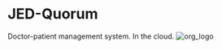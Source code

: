 # JED-Quorum
Doctor-patient management system. In the cloud. 
![org_logo](http://www.jimspestcontrol.com.au/wp-content/uploads/2016/07/Jims-Termite-and-Pest-Control-Team-313x390.gif)
